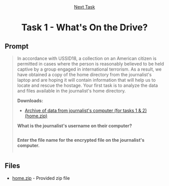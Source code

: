 <div align="center">
    <a href="/phase1/task2">Next Task</a>
</div>

<div align="center">
    <h1>Task 1 - What's On the Drive?</h1>
</div>

## Prompt

> In accordance with USSID18, a collection on an American citizen is permitted in cases where the person is reasonably believed to be held captive by a group engaged in international terrorism. As a result, we have obtained a copy of the home directory from the journalist's laptop and are hoping it will contain information that will help us to locate and rescue the hostage. Your first task is to analyze the data and files available in the journalist's home directory.
>
> **Downloads:**
> * [Archive of data from journalist's computer (for tasks 1 & 2) (home.zip)](https://codebreaker.ltsnet.net/files/task1/home.zip)
>
> **What is the journalist's username on their computer?**  
> ```
> ```
>
> **Enter the file name for the encrypted file on the journalist's computer.**  
> ```
> ```

## Files

* [home.zip](/phase1/task1/home.zip) - Provided zip file
